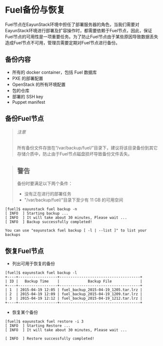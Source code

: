 # Fuel备份与恢复

Fuel节点在EayunStack环境中担任了部署服务器的角色，当我们需要对EayunStack环境进行部署及扩容操作时，都需要依赖于Fuel节点，因此，保证Fuel节点的可用性是一项重要任务。为了防止Fuel节点由于某些原因导致数据丢失造成Fuel节点不可用，管理员需要定期对Fuel节点进行备份。

## 备份内容

* 所有的 docker container，包括 Fuel 数据库
* PXE 的部署配置
* OpenStack 的所有环境配置
* 包的仓库
* 部署的 SSH key
* Puppet manifest

## 备份Fuel节点

> ###### 注意
> 所有备份文件存放在“/var/backup/fuel/”目录下，建议将该目录备份到其它存储介质中，防止由于Fuel节点磁盘损坏导致备份文件丢失。

> ## 警告
> 备份时要满足以下两个条件：</br>
> * 没有正在进行的部署任务
> * "/var/backup/fuel/“目录下至少有 11 GB 的可用空间

```
[fuel]$ eayunstack fuel backup -n
[ INFO  ] Starting backup ...
[ INFO  ] It will take about 30 minutes, Please wait ...
[ INFO  ] Backup successfully completed!

You can use "eayunstack fuel backup [ -l | --list ]" to list your backups
```

## 恢复Fuel节点

* 列出可用于恢复的备份

```
[fuel]$ eayunstack fuel backup -l
+----+------------------+-------------------------------------+
| ID |   Backup Time    |             Backup File             |
+----+------------------+-------------------------------------+
| 1  | 2015-04-19 12:05 | fuel_backup_2015-04-19_1205.tar.lrz |
| 2  | 2015-04-19 12:09 | fuel_backup_2015-04-19_1209.tar.lrz |
| 3  | 2015-04-19 12:12 | fuel_backup_2015-04-19_1212.tar.lrz |
+----+------------------+-------------------------------------+
```

* 恢复某个备份

```
[fuel]$ eayunstack fuel restore -i 3
[ INFO  ] Starting Restore ...
[ INFO  ] It will take about 30 minutes, Please wait ...

[ INFO  ] Restore successfully completed!
```
